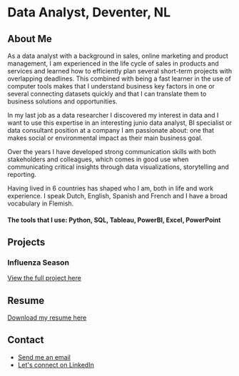 # Data Analyst, Deventer, NL

## About Me
As a data analyst with a background in sales, online marketing and product management, I am experienced in the life cycle of sales in products and services and learned how to efficiently plan several short-term projects with overlapping deadlines. This combined with being a fast learner in the use of computer tools makes that I understand business key factors in one or several connecting datasets quickly and that I can translate them to business solutions and opportunities.

In my last job as a data researcher I discovered my interest in data and I want to use this expertise in an interesting junio data analyst, BI specialist or data consultant position at a company I am passionate about: one that makes social or environmental impact as their main business goal. 

Over the years I have developed strong communication skills with both stakeholders and colleagues, which comes in good use when communicating critical insights through data visualizations, storytelling and reporting. 

Having lived in 6 countries has shaped who I am, both in life and work experience. I speak Dutch, English, Spanish and French and I have a broad vocabulary in Flemish.

#### The tools that I use: Python, SQL, Tableau, PowerBI, Excel, PowerPoint

## Projects
### Influenza Season
[View the full project here](/Projects/Influenza-Season.pdf)

## Resume
[Download my resume here](/Assets/Resume.pdf)

## Contact
- [Send me an email](mailto:simone.data.analytics@gmail.com)
- [Let's connect on LinkedIn](www.linkedin.com/in/simone-van-der-graaf)
